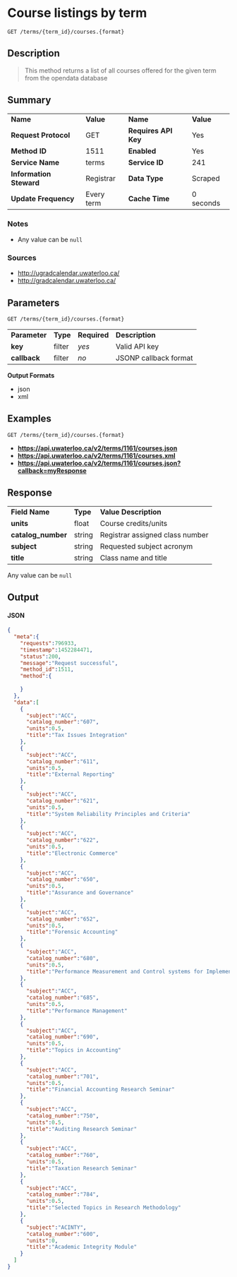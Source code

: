 # Course listings by term

```
GET /terms/{term_id}/courses.{format}
```

## Description

> This method returns a list of all courses offered for the given term from the opendata database

## Summary

<table>
  <tr>
    <td><b>Name</b></td>
    <td><b>Value</b></td>
    <td><b><b>Name</b></b></td>
    <td><b>Value</b></td>
  </tr>
  <tr>
    <td><b>Request Protocol</b></td>
    <td>GET</td>
    <td><b>Requires API Key</b></td>
    <td>Yes</td>
  </tr>
  <tr>
    <td><b>Method ID</b></td>
    <td>1511</td>
    <td><b>Enabled</b></td>
    <td>Yes</td>
  </tr>
  <tr>
    <td><b>Service Name</b></td>
    <td>terms</td>
    <td><b>Service ID</b></td>
    <td>241</td>
  </tr>
  <tr>
    <td><b>Information Steward</b></td>
    <td>Registrar</td>
    <td><b>Data Type</b></td>
    <td>Scraped</td>
  </tr>
  <tr>
    <td><b>Update Frequency</b></td>
    <td>Every term</td>
    <td><b>Cache Time</b></td>
    <td>0 seconds</td>
  </tr>
</table>


### Notes

- Any value can be `null`


### Sources

- http://ugradcalendar.uwaterloo.ca/
- http://gradcalendar.uwaterloo.ca/


## Parameters

```
GET /terms/{term_id}/courses.{format}
```

<table>
  <tr>
    <td><b>Parameter</b></td>
    <td><b>Type</b></td>
    <td><b><b>Required</b></b></td>
    <td><b>Description</b></td>
  </tr>
  <tr>
    <td><b>key</b></td>
    <td>filter</td>
    <td><i>yes</i></td>
    <td>Valid API key</td>
  </tr>
  <tr>
    <td><b>callback</b></td>
    <td>filter</td>
    <td><i>no</i></td>
    <td>JSONP callback format</td>
  </tr>
</table>

**Output Formats**

- json
- xml


## Examples

```
GET /terms/{term_id}/courses.{format}
```

- **https://api.uwaterloo.ca/v2/terms/1161/courses.json**
- **https://api.uwaterloo.ca/v2/terms/1161/courses.xml**
- **https://api.uwaterloo.ca/v2/terms/1161/courses.json?callback=myResponse**


## Response

<table>
  <tr>
    <td><b>Field Name</b></td>
    <td><b>Type</b></td>
    <td><b>Value Description</b></td>
  </tr>
  <tr>
    <td><b>units</b></td>
    <td>float</td>
    <td>Course credits/units</td>
  </tr>
  <tr>
    <td><b>catalog_number</b></td>
    <td>string</td>
    <td>Registrar assigned class number</td>
  </tr>
  <tr>
    <td><b>subject</b></td>
    <td>string</td>
    <td>Requested subject acronym</td>
  </tr>
  <tr>
    <td><b>title</b></td>
    <td>string</td>
    <td>Class name and title</td>
  </tr>
</table>


Any value can be `null`

## Output

#### JSON

```json
{
  "meta":{
    "requests":796933,
    "timestamp":1452284471,
    "status":200,
    "message":"Request successful",
    "method_id":1511,
    "method":{
      
    }
  },
  "data":[
    {
      "subject":"ACC",
      "catalog_number":"607",
      "units":0.5,
      "title":"Tax Issues Integration"
    },
    {
      "subject":"ACC",
      "catalog_number":"611",
      "units":0.5,
      "title":"External Reporting"
    },
    {
      "subject":"ACC",
      "catalog_number":"621",
      "units":0.5,
      "title":"System Reliability Principles and Criteria"
    },
    {
      "subject":"ACC",
      "catalog_number":"622",
      "units":0.5,
      "title":"Electronic Commerce"
    },
    {
      "subject":"ACC",
      "catalog_number":"650",
      "units":0.5,
      "title":"Assurance and Governance"
    },
    {
      "subject":"ACC",
      "catalog_number":"652",
      "units":0.5,
      "title":"Forensic Accounting"
    },
    {
      "subject":"ACC",
      "catalog_number":"680",
      "units":0.5,
      "title":"Performance Measurement and Control systems for Implementing Strategy"
    },
    {
      "subject":"ACC",
      "catalog_number":"685",
      "units":0.5,
      "title":"Performance Management"
    },
    {
      "subject":"ACC",
      "catalog_number":"690",
      "units":0.5,
      "title":"Topics in Accounting"
    },
    {
      "subject":"ACC",
      "catalog_number":"701",
      "units":0.5,
      "title":"Financial Accounting Research Seminar"
    },
    {
      "subject":"ACC",
      "catalog_number":"750",
      "units":0.5,
      "title":"Auditing Research Seminar"
    },
    {
      "subject":"ACC",
      "catalog_number":"760",
      "units":0.5,
      "title":"Taxation Research Seminar"
    },
    {
      "subject":"ACC",
      "catalog_number":"784",
      "units":0.5,
      "title":"Selected Topics in Research Methodology"
    },
    {
      "subject":"ACINTY",
      "catalog_number":"600",
      "units":0,
      "title":"Academic Integrity Module"
    }
  ]
}
```

